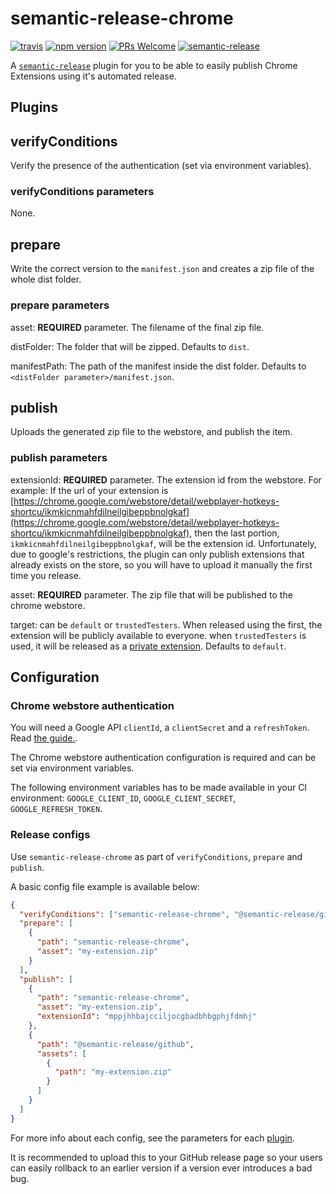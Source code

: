 # semantic-release-chrome

[![travis](https://img.shields.io/travis/GabrielDuarteM/semantic-release-chrome/master.svg)](https://travis-ci.org/GabrielDuarteM/semantic-release-chrome)
[![npm version](https://img.shields.io/npm/v/semantic-release-chrome.svg)](https://www.npmjs.com/package/semantic-release-chrome)
[![PRs Welcome](https://img.shields.io/badge/PRs-welcome-brightgreen.svg)](http://makeapullrequest.com)
[![semantic-release](https://img.shields.io/badge/%20%20%F0%9F%93%A6%F0%9F%9A%80-semantic--release-e10079.svg)](https://github.com/semantic-release/semantic-release)

A [`semantic-release`](https://github.com/semantic-release/semantic-release) plugin for you to be able to easily publish Chrome Extensions using it's automated release.

## Plugins

## verifyConditions

Verify the presence of the authentication (set via environment variables).

### verifyConditions parameters

None.

## prepare

Write the correct version to the `manifest.json` and creates a zip file of the whole dist folder.

### prepare parameters

asset: **REQUIRED** parameter. The filename of the final zip file.

distFolder: The folder that will be zipped. Defaults to `dist`.

manifestPath: The path of the manifest inside the dist folder. Defaults to `<distFolder parameter>/manifest.json`.

## publish

Uploads the generated zip file to the webstore, and publish the item.

### publish parameters

extensionId: **REQUIRED** parameter. The extension id from the webstore. For example: If the url of your extension is [https://chrome.google.com/webstore/detail/webplayer-hotkeys-shortcu/ikmkicnmahfdilneilgibeppbnolgkaf](https://chrome.google.com/webstore/detail/webplayer-hotkeys-shortcu/ikmkicnmahfdilneilgibeppbnolgkaf), then the last portion, `ikmkicnmahfdilneilgibeppbnolgkaf`, will be the extension id. Unfortunately, due to google's restrictions, the plugin can only publish extensions that already exists on the store, so you will have to upload it manually the first time you release.

asset: **REQUIRED** parameter. The zip file that will be published to the chrome webstore.

target: can be `default` or `trustedTesters`. When released using the first, the extension will be publicly available to everyone. when `trustedTesters` is used, it will be released as a [private extension](https://support.google.com/chrome/a/answer/2663860). Defaults to `default`.

## Configuration

### Chrome webstore authentication

You will need a Google API `clientId`, a `clientSecret` and a `refreshToken`. Read [the guide.](Authentication.md).

The Chrome webstore authentication configuration is required and can be set via environment variables.

The following environment variables has to be made available in your CI environment: `GOOGLE_CLIENT_ID`, `GOOGLE_CLIENT_SECRET`, `GOOGLE_REFRESH_TOKEN`.

### Release configs

Use `semantic-release-chrome` as part of `verifyConditions`, `prepare` and `publish`.

A basic config file example is available below:

```json
{
  "verifyConditions": ["semantic-release-chrome", "@semantic-release/github"],
  "prepare": [
    {
      "path": "semantic-release-chrome",
      "asset": "my-extension.zip"
    }
  ],
  "publish": [
    {
      "path": "semantic-release-chrome",
      "asset": "my-extension.zip",
      "extensionId": "mppjhhbajcciljocgbadbhbgphjfdmhj"
    },
    {
      "path": "@semantic-release/github",
      "assets": [
        {
          "path": "my-extension.zip"
        }
      ]
    }
  ]
}
```

For more info about each config, see the parameters for each [plugin](#plugins).

It is recommended to upload this to your GitHub release page so your users can easily rollback to an earlier version if a version ever introduces a bad bug.
